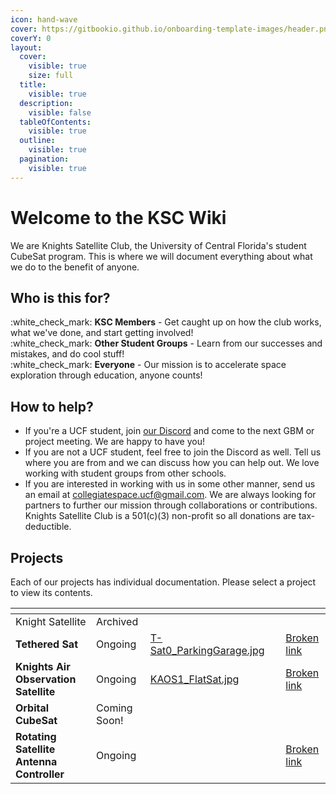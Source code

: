 ```yaml
---
icon: hand-wave
cover: https://gitbookio.github.io/onboarding-template-images/header.png
coverY: 0
layout:
  cover:
    visible: true
    size: full
  title:
    visible: true
  description:
    visible: false
  tableOfContents:
    visible: true
  outline:
    visible: true
  pagination:
    visible: true
---
```


# Welcome to the KSC Wiki

We are Knights Satellite Club, the University of Central Florida's student CubeSat program. This is where we will document everything about what we do to the benefit of anyone.

## Who is this for?

:white\_check\_mark: **KSC Members** - Get caught up on how the club works, what we've done, and start getting involved!\
:white\_check\_mark: **Other Student Groups** - Learn from our successes and mistakes, and do cool stuff!\
:white\_check\_mark: **Everyone** - Our mission is to accelerate space exploration through education, anyone counts!

## How to help?

* If you're a UCF student, join [our Discord](https://discord.gg/fjKyphuaht) and come to the next GBM or project meeting. We are happy to have you!
* If you are not a UCF student, feel free to join the Discord as well. Tell us where you are from and we can discuss how you can help out. We love working with student groups from other schools.
* If you are interested in working with us in some other manner, send us an email at [collegiatespace.ucf@gmail.com](mailto:collegiatespace.ucf@gmail.com). We are always looking for partners to further our mission through collaborations or contributions. Knights Satellite Club is a 501(c)(3) non-profit so all donations are tax-deductible.

## Projects

Each of our projects has individual documentation. Please select a project to view its contents.

<table data-view="cards"><thead><tr><th></th><th></th><th data-hidden data-card-cover data-type="files"></th><th data-hidden></th><th data-hidden data-card-target data-type="content-ref"></th></tr></thead><tbody><tr><td>Knight Satellite</td><td>Archived</td><td></td><td></td><td></td></tr><tr><td><strong>Tethered Sat</strong></td><td>Ongoing</td><td><a href=".gitbook/assets/T-Sat0_ParkingGarage.jpg">T-Sat0_ParkingGarage.jpg</a></td><td></td><td><a href="broken-reference">Broken link</a></td></tr><tr><td><strong>Knights Air Observation Satellite</strong></td><td>Ongoing</td><td><a href=".gitbook/assets/KAOS1_FlatSat.jpg">KAOS1_FlatSat.jpg</a></td><td></td><td><a href="broken-reference">Broken link</a></td></tr><tr><td><strong>Orbital CubeSat</strong></td><td>Coming Soon!</td><td></td><td></td><td></td></tr><tr><td><strong>Rotating Satellite Antenna Controller</strong></td><td>Ongoing</td><td></td><td></td><td><a href="broken-reference">Broken link</a></td></tr></tbody></table>



